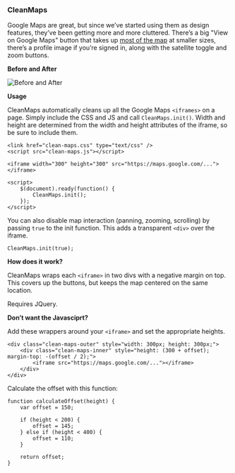 ### CleanMaps

Google Maps are great, but since we’ve started using them as design features, they’ve been getting more and more cluttered. There’s a big "View on Google Maps" button that takes up [most of the map](http://i.imgur.com/ULltLdA.png) at smaller sizes, there’s a profile image if you’re signed in, along with the satellite toggle and zoom buttons. 

__Before and After__

![Before and After](http://i.imgur.com/IzlOkfo.jpg)

__Usage__

CleanMaps automatically cleans up all the Google Maps ```<iframes>``` on a page. Simply include the CSS and JS and call ```CleanMaps.init()```. Width and height are determined from the width and height attributes of the iframe, so be sure to include them.

```
<link href="clean-maps.css" type="text/css" />
<script src="clean-maps.js"></script>

<iframe width="300" height="300" src="https://maps.google.com/..."></iframe>

<script>
    $(document).ready(function() {
        CleanMaps.init();
    });
</script>
```

You can also disable map interaction (panning, zooming, scrolling) by passing ```true``` to the init function. This adds a transparent ```<div>``` over the iframe.

```
CleanMaps.init(true);
```

__How does it work?__

CleanMaps wraps each ```<iframe>``` in two divs with a negative margin on top. This covers up the buttons, but keeps the map centered on the same location.

Requires JQuery.

__Don’t want the Javasciprt?__

Add these wrappers around your ```<iframe>``` and set the appropriate heights.

```
<div class="clean-maps-outer" style="width: 300px; height: 300px;">
    <div class="clean-maps-inner" style="height: (300 + offset); margin-top: -(offset / 2);">
        <iframe src="https://maps.google.com/..."></iframe>
    </div>
</div>
```

Calculate the offset with this function:

```
function calculateOffset(height) {
    var offset = 150;

    if (height < 200) {
        offset = 145;
    } else if (height < 400) {
        offset = 110;
    }
    
    return offset;
}
```
